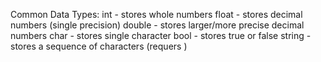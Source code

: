 Common Data Types:
int - stores whole numbers
float - stores decimal numbers (single precision)
double - stores larger/more precise decimal numbers
char - stores single character
bool - stores true or false
string - stores a sequence of characters (requers <string>)

